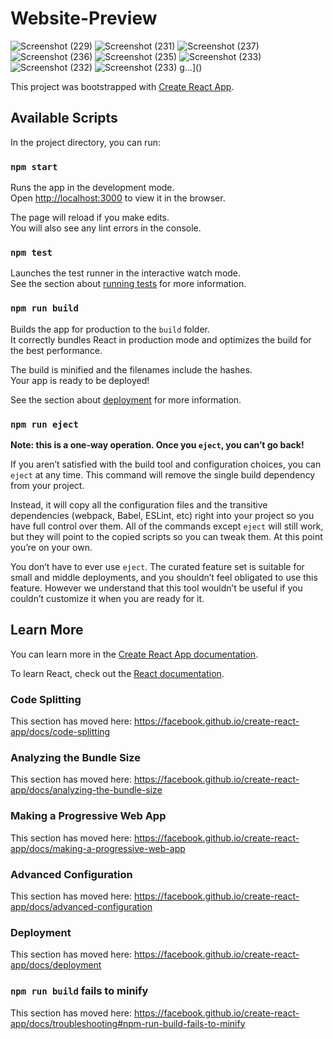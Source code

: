 # Website-Preview

![Screenshot (229)](https://user-images.githubusercontent.com/66938135/94887246-092aa400-04a0-11eb-8090-fd32a062ad25.png)
![Screenshot (231)](https://user-images.githubusercontent.com/66938135/94887371-5b6bc500-04a0-11eb-913f-9874ea90f7b3.png)
![Screenshot (237)](https://user-images.githubusercontent.com/66938135/94887380-5f97e280-04a0-11eb-9120-2dd88e8d0102.png)
![Screenshot (236)](https://user-images.githubusercontent.com/66938135/94887389-645c9680-04a0-11eb-9648-a2d9d3959d39.png)
![Screenshot (235)](https://user-images.githubusercontent.com/66938135/94887395-66bef080-04a0-11eb-91c3-76571ae4e563.png)
![Screenshot (233)](https://user-images.githubusercontent.com/66938135/94887468-95d56200-04a0-11eb-9919-ac83f37348d4.png)
![Screenshot (232)](https://user-images.githubusercontent.com/66938135/94887476-98d05280-04a0-11eb-8a11-6aeef0d38c92.png)
![Screenshot (233)](https://user-images.githubusercontent.com/66938135/94887510-adace600-04a0-11eb-9338-f7b55c8cf313.png)
g…]()

This project was bootstrapped with [Create React App](https://github.com/facebook/create-react-app).

## Available Scripts

In the project directory, you can run:

### `npm start`

Runs the app in the development mode.<br />
Open [http://localhost:3000](http://localhost:3000) to view it in the browser.

The page will reload if you make edits.<br />
You will also see any lint errors in the console.

### `npm test`

Launches the test runner in the interactive watch mode.<br />
See the section about [running tests](https://facebook.github.io/create-react-app/docs/running-tests) for more information.

### `npm run build`

Builds the app for production to the `build` folder.<br />
It correctly bundles React in production mode and optimizes the build for the best performance.

The build is minified and the filenames include the hashes.<br />
Your app is ready to be deployed!

See the section about [deployment](https://facebook.github.io/create-react-app/docs/deployment) for more information.

### `npm run eject`

**Note: this is a one-way operation. Once you `eject`, you can’t go back!**

If you aren’t satisfied with the build tool and configuration choices, you can `eject` at any time. This command will remove the single build dependency from your project.

Instead, it will copy all the configuration files and the transitive dependencies (webpack, Babel, ESLint, etc) right into your project so you have full control over them. All of the commands except `eject` will still work, but they will point to the copied scripts so you can tweak them. At this point you’re on your own.

You don’t have to ever use `eject`. The curated feature set is suitable for small and middle deployments, and you shouldn’t feel obligated to use this feature. However we understand that this tool wouldn’t be useful if you couldn’t customize it when you are ready for it.

## Learn More

You can learn more in the [Create React App documentation](https://facebook.github.io/create-react-app/docs/getting-started).

To learn React, check out the [React documentation](https://reactjs.org/).

### Code Splitting

This section has moved here: https://facebook.github.io/create-react-app/docs/code-splitting

### Analyzing the Bundle Size

This section has moved here: https://facebook.github.io/create-react-app/docs/analyzing-the-bundle-size

### Making a Progressive Web App

This section has moved here: https://facebook.github.io/create-react-app/docs/making-a-progressive-web-app

### Advanced Configuration

This section has moved here: https://facebook.github.io/create-react-app/docs/advanced-configuration

### Deployment

This section has moved here: https://facebook.github.io/create-react-app/docs/deployment

### `npm run build` fails to minify

This section has moved here: https://facebook.github.io/create-react-app/docs/troubleshooting#npm-run-build-fails-to-minify
